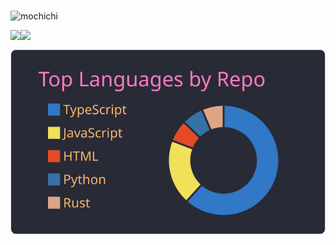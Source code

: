 <!-- <img src="https://raw.githubusercontent.com/mochi-sann/mochi-sann/master/This%20is%20Mochi_%E3%82%A2%E3%83%BC%E3%83%88%E3%83%9C%E3%83%BC%E3%83%89%201.png">
<hr> -->


<!-- <h1 align="center">Hi 👋, I'm Mochi</h1> -->
<br>
<p align="left"> <img src="https://komarev.com/ghpvc/?username=mochi-sann" alt="mochichi" /> </p>
<!-- <hr> -->

<!-- <hr> -->
<img align="left" src="https://github-readme-stats.vercel.app/api/top-langs/?username=mochi-sann&count_private=true&theme=dracula&show_icons=true&locale=en&" />
<!-- <br><br><br><br><br><br> -->

&nbsp; <img align="left" src="https://github-readme-stats.vercel.app/api?username=mochi-sann&count_private=true&theme=dracula&show_icons=true&layout=compact&locale=en&" />

<!-- <hr> -->
[![](https://raw.githubusercontent.com/mochi-sann/mochi-sann/master/profile-summary-card-output/dracula/1-repos-per-language.svg)](https://github.com/vn7n24fzkq/github-profile-summary-cards)


